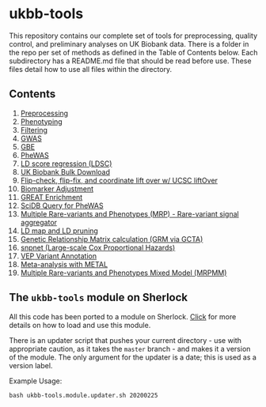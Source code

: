 # ukbb-tools

This repository contains our complete set of tools for preprocessing, quality control, and preliminary analyses on UK Biobank data. There is a folder in the repo per set of methods as defined in the Table of Contents below. Each subdirectory has a README.md file that should be read before use. These files detail how to use all files within the directory.

## Contents

1. [Preprocessing](https://github.com/rivas-lab/ukbb-tools/tree/master/01_preprocessing)
2. [Phenotyping](https://github.com/rivas-lab/ukbb-tools/tree/master/02_phenotyping)
3. [Filtering](https://github.com/rivas-lab/ukbb-tools/tree/master/03_filtering)
4. [GWAS](https://github.com/rivas-lab/ukbb-tools/tree/master/04_gwas)
5. [GBE](https://github.com/rivas-lab/ukbb-tools/tree/master/05_gbe)
6. [PheWAS](https://github.com/rivas-lab/ukbb-tools/tree/master/06_phewas)
7. [LD score regression (LDSC)](https://github.com/rivas-lab/ukbb-tools/tree/master/07_LDSC)
8. [UK Biobank Bulk Download](https://github.com/rivas-lab/ukbb-tools/tree/master/08_bulk_DL)
9. [Flip-check, flip-fix, and coordinate lift over w/ UCSC liftOver](https://github.com/rivas-lab/ukbb-tools/tree/master/09_liftOver)
10. [Biomarker Adjustment](https://github.com/rivas-lab/ukbb-tools/tree/master/10_phe_adjustment)
11. [GREAT Enrichment](https://github.com/rivas-lab/ukbb-tools/tree/master/11_great_enrichment)
12. [SciDB Query for PheWAS](https://github.com/rivas-lab/ukbb-tools/tree/master/12_query_scidb)
13. [Multiple Rare-variants and Phenotypes (MRP) - Rare-variant signal aggregator](https://github.com/rivas-lab/ukbb-tools/tree/master/13_mrp)
14. [LD map and LD pruning](https://github.com/rivas-lab/ukbb-tools/tree/master/14_LD_map)
15. [Genetic Relationship Matrix calculation (GRM via GCTA)](https://github.com/rivas-lab/ukbb-tools/tree/master/15_GRM)
16. [snpnet (Large-scale Cox Proportional Hazards)](https://github.com/rivas-lab/ukbb-tools/tree/master/16_snpnetcox)
17. [VEP Variant Annotation](https://github.com/rivas-lab/ukbb-tools/tree/master/17_annotation)
18. [Meta-analysis with METAL](https://github.com/rivas-lab/ukbb-tools/tree/master/18_metal)
19. [Multiple Rare-variants and Phenotypes Mixed Model (MRPMM)](https://github.com/rivas-lab/ukbb-tools/tree/master/19_mrpmm)

## The `ukbb-tools` module on Sherlock

All this code has been ported to a module on Sherlock. [Click](https://github.com/rivas-lab/sherlock-modules/tree/master/ukbb-tools) for more details on how to load and use this module.

There is an updater script that pushes your current directory - use with appropriate caution, as it takes the `master` branch - and makes it a version of the module. The only argument for the updater is a date; this is used as a version label.

Example Usage:

```{bash}
bash ukbb-tools.module.updater.sh 20200225
```
